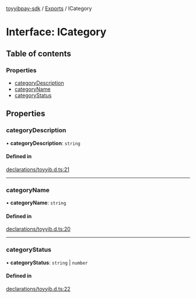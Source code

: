 [toyyibpay-sdk](../README.md) / [Exports](../modules.md) / ICategory

# Interface: ICategory

## Table of contents

### Properties

- [categoryDescription](ICategory.md#categorydescription)
- [categoryName](ICategory.md#categoryname)
- [categoryStatus](ICategory.md#categorystatus)

## Properties

### categoryDescription

• **categoryDescription**: `string`

#### Defined in

[declarations/toyyib.d.ts:21](https://github.com/fadhilx/toyyibpay-sdk-js/blob/7872f63/src/declarations/toyyib.d.ts#L21)

___

### categoryName

• **categoryName**: `string`

#### Defined in

[declarations/toyyib.d.ts:20](https://github.com/fadhilx/toyyibpay-sdk-js/blob/7872f63/src/declarations/toyyib.d.ts#L20)

___

### categoryStatus

• **categoryStatus**: `string` \| `number`

#### Defined in

[declarations/toyyib.d.ts:22](https://github.com/fadhilx/toyyibpay-sdk-js/blob/7872f63/src/declarations/toyyib.d.ts#L22)
